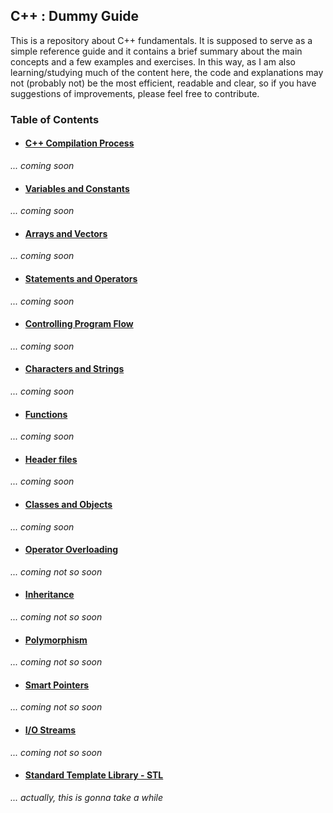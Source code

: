 ## C++ : Dummy Guide

This is a repository about C++ fundamentals. It is supposed to serve as a simple reference guide and it contains a brief summary about the main concepts and a few examples and exercises. In this way, as I am also learning/studying much of the content here, the code and explanations may not (probably not) be the most efficient, readable and clear, so if you have suggestions of improvements, please feel free to contribute.

### Table of Contents

* #### [C++ Compilation Process](content/compilation-process/README.md)
_... coming soon_

* #### [Variables and Constants](content/variables-and-constants/README.md)
_... coming soon_

* #### [Arrays and Vectors](content/arrays-and-vectors/README.md)
_... coming soon_

* #### [Statements and Operators](content/statements-and-operators/README.md)
_... coming soon_

* #### [Controlling Program Flow](content/controlling-program-flow/README.md)
_... coming soon_

* #### [Characters and Strings](content/characters-and-strings/README.md)
_... coming soon_

* #### [Functions](content/functions/README.md)
_... coming soon_

* #### [Header files](content/header-files/README.md)
_... coming soon_

* #### [Classes and Objects](content/classes-and-objects/README.md)
_... coming soon_

* #### [Operator Overloading](content/operator-overloading/README.md)
_... coming not so soon_

* #### [Inheritance](content/inheritance/README.md)
_... coming not so soon_

* #### [Polymorphism](content/polymorphism/README.md)
_... coming not so soon_

* #### [Smart Pointers](content/smart-pointers/README.md)
_... coming not so soon_

* #### [I/O Streams](content/io-streams/README.md)
_... coming not so soon_

* #### [Standard Template Library - STL](content/standard-template-library/README.md)
_... actually, this is gonna take a while_